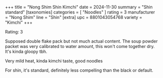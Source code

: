 +++
title = "Nong Shim Shin Kimchi"
date = 2024-11-30
summary = "Shin standard"
[taxonomies]
categories = [ "Noodles" ]
rating = 3
manufacturer = "Nong Shim"
line = "Shin"
[extra]
upc = 8801043054768
variety = "Kimchi"
+++

Rating: 3

Supposed double flake pack but not much actual content.
The soup powder packet was very calibrated to water amount, this won't come together dry.
It's kinda gloopy tbh.

Very mild heat, kinda kimchi taste, good noodles

For shin, it's standard, definitely less compelling than the black or default.
